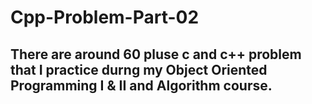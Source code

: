 # Cpp-Problem-Part-02
## There are around 60 pluse c and c++ problem that I practice durng my Object Oriented Programming I & II and Algorithm course.
